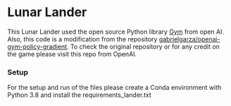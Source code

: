 # Lunar Lander

This Lunar Lander used the open source Python library [Gym](https://github.com/openai/gym) from open AI. Also, this code is a modification from the repository [gabrielgarza/openai-gym-policy-gradient](https://github.com/gabrielgarza/openai-gym-policy-gradient/blob/master/run_lunarlander.py). To check the original repository or for any credit on the game please visit this repo from OpenAI.

### Setup

For the setup and run of the files please create a Conda environment with Python 3.8 and install the requirements_lander.txt